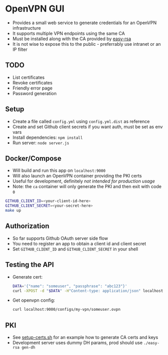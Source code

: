 # OpenVPN GUI

- Provides a small web service to generate credentials for an OpenVPN infrastructure
- It supports multiple VPN endpoints using the same CA
- Must be installed along with the CA provided by [easy-rsa](https://github.com/OpenVPN/easy-rsa)
- It is not wise to expose this to the public - preferrably use intranet or an IP filter

## TODO

- List certificates
- Revoke certificates
- Friendly error page
- Password generation

## Setup

- Create a file called `config.yml` using `config.yml.dist` as reference
- Create and set Github client secrets if you want auth, must be set as env vars
- Install dependencies: `npm install`
- Run server: `node server.js`

## Docker/Compose

- Will build and run this app on `localhost:9000`
- Will also launch an OpenVPN container providing the PKI certs
- Useful for development, definitely _not intended for production usage_
- Note: the `ca` container will only generate the PKI and then exit with code `0`

```sh
GITHUB_CLIENT_ID=<your-client-id-here>
GITHUB_CLIENT_SECRET=<your-secret-here>
make up
```

## Authorization

- So far supports Github OAuth server side flow
- You need to register an app to obtain a client id and client secret
- Set `GITHUB_CLIENT_ID` and `GITHUB_CLIENT_SECRET` in your shell

## Testing the API

- Generate cert:

  ```sh
  DATA='{"name": "someuser", "passphrase": "abc123"}'
  curl -XPOST -d "$DATA" -H"Content-type: application/json" localhost:9000/certs
  ```

- Get openvpn config:

  ```sh
  curl localhost:9000/configs/my-vpn/someuser.ovpn
  ```

## PKI

- See [setup-certs.sh](openvpn/setup-certs.sh) for an example how to generate CA certs and keys
- Development server uses dummy DH params, prod should use `./easy-rsa gen-dh`
